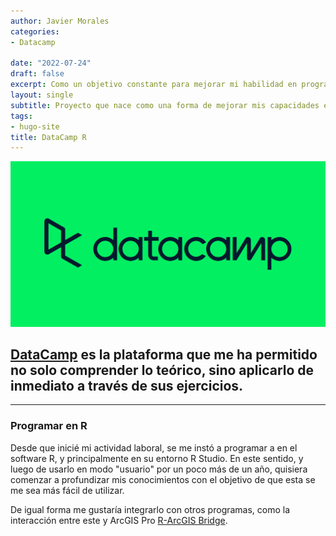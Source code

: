 ```yaml
---
author: Javier Morales
categories:
- Datacamp

date: "2022-07-24"
draft: false
excerpt: Como un objetivo constante para mejorar mi habilidad en programación.
layout: single
subtitle: Proyecto que nace como una forma de mejorar mis capacidades en programación.
tags:
- hugo-site
title: DataCamp R
---
```


![Tachyons Logo Script](tachyons-logo-script.png)

## [DataCamp](https://app.datacamp.com/profile/jfmorales) es la plataforma que me ha permitido no solo comprender lo teórico, sino aplicarlo de inmediato a través de sus ejercicios.

---

### Programar en R

Desde que inicié mi actividad laboral, se me instó a programar a en el software R,
y principalmente en su entorno R Studio. En este sentido, y luego de usarlo en modo
"usuario" por un poco más de un año, quisiera comenzar a profundizar mis conocimientos
con el objetivo de que esta se me sea más fácil de utilizar.

De igual forma me gustaría integrarlo con otros programas, como la interacción entre
este y ArcGIS Pro [R-ArcGIS Bridge](https://www.esri.com/en-us/arcgis/products/r-arcgis-bridge/overview).



